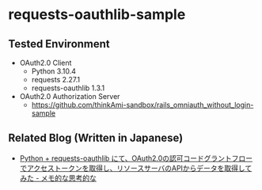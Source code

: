 # requests-oauthlib-sample

## Tested Environment

- OAuth2.0 Client
  - Python 3.10.4
  - requests 2.27.1
  - requests-oauthlib 1.3.1
- OAuth2.0 Authorization Server 
  - https://github.com/thinkAmi-sandbox/rails_omniauth_without_login-sample


## Related Blog (Written in Japanese)

- [Python + requests-oauthlib にて、OAuth2.0の認可コードグラントフローでアクセストークンを取得し、リソースサーバのAPIからデータを取得してみた - メモ的な思考的な](https://thinkami.hatenablog.com/entry/2022/04/02/220326)
